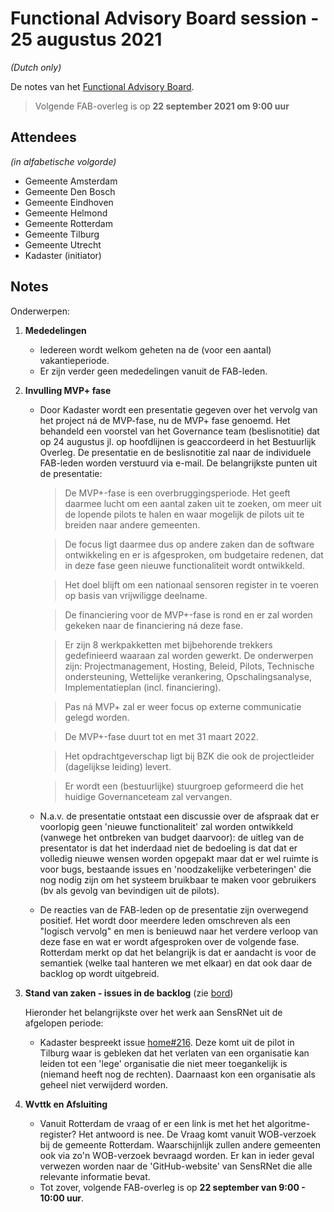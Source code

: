 # Functional Advisory Board session - 25 augustus 2021

_(Dutch only)_

De notes van het [Functional Advisory Board](../FAB.md).

> Volgende FAB-overleg is op **22 september 2021 om 9:00 uur**

## Attendees

_(in alfabetische volgorde)_

- Gemeente Amsterdam
- Gemeente Den Bosch
- Gemeente Eindhoven
- Gemeente Helmond
- Gemeente Rotterdam
- Gemeente Tilburg
- Gemeente Utrecht
- Kadaster (initiator)

## Notes

Onderwerpen:

1. **Mededelingen**
     
     - Iedereen wordt welkom geheten na de (voor een aantal) vakantieperiode.
     - Er zijn verder geen mededelingen vanuit de FAB-leden.

2. **Invulling MVP+ fase**

    - Door Kadaster wordt een presentatie gegeven over het vervolg van het project ná de MVP-fase, nu de MVP+ fase genoemd. Het behandeld een voorstel van het Governance team (beslisnotitie) dat op 24 augustus jl. op hoofdlijnen is geaccordeerd in het Bestuurlijk Overleg. De presentatie en de beslisnotitie zal naar de individuele FAB-leden worden verstuurd via e-mail. De belangrijkste punten uit de presentatie:

        > De MVP+-fase is een overbruggingsperiode. Het geeft daarmee lucht om een aantal zaken uit te zoeken, om meer uit de lopende pilots te halen en waar mogelijk de pilots uit te breiden naar andere gemeenten.
        
        > De focus ligt daarmee dus op andere zaken dan de software ontwikkeling en er is afgesproken, om budgetaire redenen, dat in deze fase geen nieuwe functionaliteit wordt ontwikkeld. 
        
        > Het doel blijft om een nationaal sensoren register in te voeren op basis van vrijwiligge deelname.
        
        > De financiering voor de MVP+-fase is rond en er zal worden gekeken naar de financiering ná deze fase.
        
        > Er zijn 8 werkpakketten met bijbehorende trekkers gedefinieerd waaraan zal worden gewerkt. De onderwerpen zijn: Projectmanagement, Hosting, Beleid, Pilots, Technische ondersteuning, Wettelijke verankering, Opschalingsanalyse, Implementatieplan (incl. financiering).
        
        > Pas ná MVP+ zal er weer focus op externe communicatie gelegd worden.
        
        > De MVP+-fase duurt tot en met 31 maart 2022.
        
        > Het opdrachtgeverschap ligt bij BZK die ook de projectleider (dagelijkse leiding) levert.
        
        > Er wordt een (bestuurlijke) stuurgroep geformeerd die het huidige Governanceteam zal vervangen.
          
    - N.a.v. de presentatie ontstaat een discussie over de afspraak dat er voorlopig geen 'nieuwe functionaliteit' zal worden ontwikkeld (vanwege het ontbreken van budget daarvoor): de uitleg van de presentator is dat het inderdaad niet de bedoeling is dat dat er volledig nieuwe wensen worden opgepakt maar dat er wel ruimte is voor bugs, bestaande issues en 'noodzakelijke verbeteringen' die nog nodig zijn om het systeem bruikbaar te maken voor gebruikers (bv als gevolg van bevindigen uit de pilots).
    
    - De reacties van de FAB-leden op de presentatie zijn overwegend positief. Het wordt door meerdere leden omschreven als een "logisch vervolg" en men is benieuwd naar het verdere verloop van deze fase en wat er wordt afgesproken over de volgende fase. Rotterdam merkt op dat het belangrijk is dat er aandacht is voor de semantiek (welke taal hanteren we met elkaar) en dat ook daar de backlog op wordt uitgebreid.
          
3. **Stand van zaken - issues in de backlog** (zie [bord](https://github.com/orgs/kadaster-labs/projects/1))
   
   Hieronder het belangrijkste over het werk aan SensRNet uit de afgelopen periode:
     - Kadaster bespreekt issue [home#216](https://github.com/kadaster-labs/sensrnet-home/issues/216). Deze komt uit de pilot in Tilburg waar is gebleken dat het verlaten van een organisatie kan leiden tot een 'lege' organisatie die niet meer toegankelijk is (niemand heeft nog de rechten). Daarnaast kon een organisatie als geheel niet verwijderd worden.

4. **Wvttk en Afsluiting**
   
     - Vanuit Rotterdam de vraag of er een link is met het het algoritme-register? Het antwoord is nee. De Vraag komt vanuit WOB-verzoek bij de gemeente Rotterdam. Waarschijnlijk zullen andere gemeenten ook via zo'n WOB-verzoek bevraagd worden. Er kan in ieder geval verwezen worden naar de 'GitHub-website' van SensRNet die alle relevante informatie bevat.
     - Tot zover, volgende FAB-overleg is op **22 september van 9:00 - 10:00 uur**.
